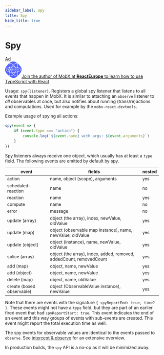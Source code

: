 ```yaml
---
sidebar_label: spy
title: Spy
hide_title: true
---
```


# Spy

<div id='codefund' ></div><div class="re_2020"><a class="re_2020_link" href="https://www.react-europe.org/#slot-2149-workshop-typescript-for-react-and-graphql-devs-with-michel-weststrate" target="_blank" rel="sponsored noopener"><div><div class="re_2020_ad" >Ad</div></div><img src="/img/reacteurope.svg"><span>Join the author of MobX at <b>ReactEurope</b> to learn how to use <span class="link">TypeScript with React</span></span></a></div>

Usage: `spy(listener)`.
Registers a global spy listener that listens to all events that happen in MobX.
It is similar to attaching an `observe` listener to _all_ observables at once, but also notifies about running (trans/re)actions and computations.
Used for example by the `mobx-react-devtools`.

Example usage of spying all actions:

```javascript
spy(event => {
    if (event.type === "action") {
        console.log(`${event.name} with args: ${event.arguments}`)
    }
})
```

Spy listeners always receive one object, which usually has at least a `type` field. The following events are emitted by default by spy.

| event                     | fields                                                              | nested |
| ------------------------- | ------------------------------------------------------------------- | ------ |
| action                    | name, object (scope), arguments                                     | yes    |
| scheduled-reaction        | name                                                                | no     |
| reaction                  | name                                                                | yes    |
| compute                   | name                                                                | no     |
| error                     | message                                                             | no     |
| update (array)            | object (the array), index, newValue, oldValue                       | yes    |
| update (map)              | object (observable map instance), name, newValue, oldValue          | yes    |
| update (object)           | object (instance), name, newValue, oldValue                         | yes    |
| splice (array)            | object (the array), index, added, removed, addedCount, removedCount | yes    |
| add (map)                 | object, name, newValue                                              | yes    |
| add (object)              | object, name, newValue                                              | yes    |
| delete (map)              | object, name, oldValue                                              | yes    |
| create (boxed observable) | object (ObservableValue instance), newValue                         | yes    |

Note that there are events with the signature `{ spyReportEnd: true, time? }`.
These events might not have a `type` field, but they are part of an earlier fired event that had `spyReportStart: true`.
This event indicates the end of an event and this way groups of events with sub-events are created.
This event might report the total execution time as well.

The spy events for observable values are identical to the events passed to `observe`. See [intercept & observe](observe.md) for an extensive overview.

In production builds, the `spy` API is a no-op as it will be minimized away.
